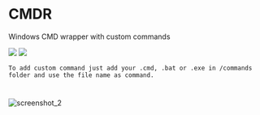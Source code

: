 # CMDR
Windows CMD wrapper with custom commands

![](https://img.shields.io/gemnasium/mathiasbynens/he.svg) ![](https://img.shields.io/npm/l/express.svg)
```
To add custom command just add your .cmd, .bat or .exe in /commands folder and use the file name as command.
```


#

![screenshot_2](https://user-images.githubusercontent.com/7155803/33938563-a29ccaa8-e010-11e7-87a5-0d8ed90c3311.png)

